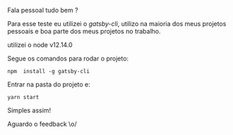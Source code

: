Fala pessoal tudo bem ?

Para esse teste eu utilizei o _gatsby-cli_, utilizo na maioria dos meus projetos pessoais e boa parte dos meus projetos no trabalho.

utilizei o node v12.14.0

Segue os comandos para rodar o projeto:

    npm  install -g gatsby-cli

Entrar na pasta do projeto e:

    yarn start

Simples assim!

Aguardo o feedback \o/
